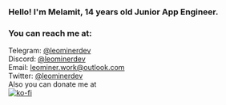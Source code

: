 ### Hello! I'm Melamit, 14 years old Junior App Engineer.
### <strong>You can reach me at:</strong>
Telegram: [@leominerdev](https://t.me/leominerdev)
<br>Discord: [@leominerdev](https://discordapp.com/users/717034948036526180)
<br>Email: leominer.work@outlook.com
<br>Twitter: [@leominerdev](https://x.com/leominerdev)
<br>Also you can donate me at 
<br>[![ko-fi](https://ko-fi.com/img/githubbutton_sm.svg)](https://ko-fi.com/E1E0LRRS8)

